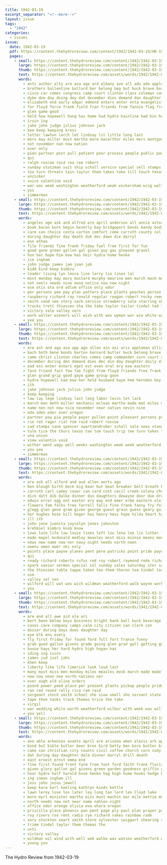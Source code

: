 ```yaml
---
title: 1942-03-19
excerpt_separator: "<!--more-->"
layout: issue
tags:
  - "1942"
categories:
  - issues
issue:
  date: 1942-03-19
  pdf: https://content.thehydroreview.com/content/1942/1942-03-19/HR-1942-03-19.pdf
  pages:
    - small: https://content.thehydroreview.com/content/1942/1942-03-19/small/HR-1942-03-19-01.jpg
      large: https://content.thehydroreview.com/content/1942/1942-03-19/large/HR-1942-03-19-01.jpg
      thumb: https://content.thehydroreview.com/content/1942/1942-03-19/thumbnails/HR-1942-03-19-01.jpg
      text: https://content.thehydroreview.com/assets/words/1942/1942-03-19/HR-1942-03-19-01.txt
      words:
        - anti author alty are asa ago ard albany ave all adu ade appleman and andrew allen ada
        - brothers ballentine bullard ber belong beg but buck brave barton boys barnard been bold bonds back bill buy base bis
        - cisco car comes congress camp court clinton class coleman comfort commander choice can college carruth county church
        - dyke doe day doing dey dat december dies demand dan daughter during
        - elizabeth end early edgar edmond enters enter etta evangelist ewen
        - for floyd force frank field fran friends from fannie flag free filburn fine fear francisco florence few
        - glen game good
        - held how hopewell hung has home hud hydro hainline had hin her husband harbor hong herndon
        - irvin ing
        - jake john judge julius johnson jack
        - kee keep keeping kress
        - letter lawton larch let lindsay lit little long last
        - mors may miller must martha more macarthur miles mers montgomery matter man mille maur march made morning
        - not november nan now nation
        - over only
        - pion partner post pull patient poor process people public power point president pullen per
        - qui
        - ralph roscoe raid rea ree robert
        - sunday stutzman suit ship schall service special sell stamps smoke son shanks she second season sum stand states san sale said stockton sam snyder
        - too turn threats tain taylor them takes take till touch texas the trip
        - unzicker
        - voice valentine void
        - war was week washington weatherford weak wickersham wiig walters walk weeks wat will wash wen work word wheat win well with
        - yos
        - zimmerman
    - small: https://content.thehydroreview.com/content/1942/1942-03-19/small/HR-1942-03-19-02.jpg
      large: https://content.thehydroreview.com/content/1942/1942-03-19/large/HR-1942-03-19-02.jpg
      thumb: https://content.thehydroreview.com/content/1942/1942-03-19/thumbnails/HR-1942-03-19-02.jpg
      text: https://content.thehydroreview.com/assets/words/1942/1942-03-19/HR-1942-03-19-02.txt
      words:
        - angeles age ask and alfred are april anderson all annie astor art
        - book bacon burn begin beverly bay bridgeport bonds bandy body bryan baby buy born brought buck business bring been
        - care can choice centa carton comfort come carruth county col camp chico chick court card coats caddo car
        - during daughter day death duk dec dawn die darryl
        - eon ethan
        - file friends fine frank friday fuel free first for fun
        - good gone green gallon gal given guy gas gleason gravel
        - hon her hope him how has heir hydro home henke
        - ice ingham
        - john judge james jam joan job
        - kidd kind keep kimbro
        - leader living lyn leora line larry lie lines lal
        - most monday may mary mustard murphy maurine men march mash mens matter mir
        - not neels needs nine nena notice now new night
        - ose otis ota ord odlum office only odor
        - per persons pee pay plan patters place plants peaches person prichard perry pound pro por patron pump
        - raspberry richard ray ronald regular reagan robert rocky reed
        - smith sand see story sack service strawberry sale starring shows spain store sas suit station saturday settle suits sunday such soe state son stock safe said stamps
        - trucks trett thiessen tha the take taylor tailor tindel ted tar them
        - victory vale valley vern
        - work walter wieners will wish with was wyman war wie white want wil way worden warner words
        - yee you
    - small: https://content.thehydroreview.com/content/1942/1942-03-19/small/HR-1942-03-19-03.jpg
      large: https://content.thehydroreview.com/content/1942/1942-03-19/large/HR-1942-03-19-03.jpg
      thumb: https://content.thehydroreview.com/content/1942/1942-03-19/thumbnails/HR-1942-03-19-03.jpg
      text: https://content.thehydroreview.com/assets/words/1942/1942-03-19/HR-1942-03-19-03.txt
      words:
        - are ast and aga asa app ago allen ain asi aris appleman allis ada able all author army andrew
        - bach both bene bonds barton barnard butler buck belong brave but biter baby bare boys been boise base boy baptist blaine bullard bill best brothers back beu
        - came christ clinton charles comes camp commander corn court county class cadd choice congress cam chee college carruth clea cores church car catt christians cisco cos
        - december during den demand dies dec din day daughter daily dinner
        - ead ess enter enters eget est even eral ery exe eastern
        - fare friend fast few fae fight from floyd friends free frank florence fannie first fam francisco field force fear fort fine filburn flag fire fought fay for fred friday
        - glen grand grip good gaye game group goon
        - hydro hopewell had how her held husband haye hem herndon hey hyde has hainline harbor hud hamed
        - ith
        - jake johnson jack julius john judge
        - keep keeping
        - law lay lege lindsay last long labor levin let lack
        - march man meth miller mechanic mclean martha made mat miles mers mille more montgomery mut men metz must may mere
        - name nen not now nice november near nation nevin nine
        - oda oden odor over oregon
        - partner pay pia people payer pullen point pleasant persons poor presume pate process pass president patient plant public
        - rie ret rager rial rom raid robert roscoe
        - sad stamps sane spencer swartzendruber schall sale sees stand steig suit slagell schantz spies second sam season sunday surplus ship stockton star sed sell stutzman sion stock sha said see sons shank san she service sherman
        - tule tice the thurs texas too tom touch trip tee turn takes them tor tue tine taylor troop
        - una union
        - view valentin void
        - wither went wagy well weeks washington weak week weatherford winding wees wood will with word win wheat war work was williams warning wien weal weston walters wickard
        - you yee
        - zimmerman
    - small: https://content.thehydroreview.com/content/1942/1942-03-19/small/HR-1942-03-19-04.jpg
      large: https://content.thehydroreview.com/content/1942/1942-03-19/large/HR-1942-03-19-04.jpg
      thumb: https://content.thehydroreview.com/content/1942/1942-03-19/thumbnails/HR-1942-03-19-04.jpg
      text: https://content.thehydroreview.com/assets/words/1942/1942-03-19/HR-1942-03-19-04.txt
      words:
        - are ask all alford and aud allen aerts ago
        - ben blough birth beck big bear but beat breaker belt breath best brewer been betty bell bia bewley baby
        - carruth carl camey cover can card cost cecil creek colony check charles city cokes clinton car clay chee charle clyde caroline
        - dick datt dib dalke dinner dun daughters dewayne door due drewrey dumas ditmore day days daughter
        - edwin error egg ent easter ery ewy end emer erbe eastern eloise even earl entz
        - flowers fam folks free farrell falls fine frank fanny fry fork friends flow filter front from few farm for fan
        - gregg glen gene gram given george guest grain guess geary guide going good
        - her hughes hose hill heger has henry hess hope hilda heart harry had harvey hoger home haines hart hydro hinton haine high
        - ill ith
        - john jone juanita joycelyn jones johnston
        - krehbiel kimbro knob know
        - lows late life low louie lines left lou lena lee lin luther let last lore
        - made mapel mcdonald medley measles most miss minnie means monday march marjorie martin mash merit
        - news new name now ner navy night needs north noon
        - owens omen ower oki only
        - points place payne planes pent pere patricks point pride payn pounds pais proper
        - qui
        - ready richard roberts rufus red roy robert raymond rede richardson ruby ree rene robbins
        - spark savior sermon special sol sunday sales saturday ster sam sylvester start shed sun sutton season shock sheets surprise she spies south son shorty sand service
        - the thiessen table tappe taken too them theron tee tindel tarter takes toles town thomas
        - use
        - valley val ven
        - wilford will wat was wich wildman weatherford walk wayne work went while williams with week wilma walker west wry
        - you
    - small: https://content.thehydroreview.com/content/1942/1942-03-19/small/HR-1942-03-19-05.jpg
      large: https://content.thehydroreview.com/content/1942/1942-03-19/large/HR-1942-03-19-05.jpg
      thumb: https://content.thehydroreview.com/content/1942/1942-03-19/thumbnails/HR-1942-03-19-05.jpg
      text: https://content.thehydroreview.com/assets/words/1942/1942-03-19/HR-1942-03-19-05.txt
      words:
        - are and all awe aid ala ari
        - bert been below boys business bright bank ball buck beverage border book buy beer
        - cases care company camps calm city citizen can clerk con
        - dozier during days does daughter day
        - eye elk ens every
        - fly first friday for found ford full fort france funny
        - grab good gallon givens grade going glen grad gall getting gur
        - house hays her hard hydro high hogan has
        - iding ing ivins
        - james jud just john
        - khen keep
        - liberty like life limerick look loud last
        - many must miss men monday miles measles mosk march made model monda more miller
        - new now noon nee north nations ner
        - over ough old oline orders
        - pound power peed place per present plants pickup people pride
        - ran red round rally rica ram raid
        - sergeant stock smith school she siow small sho servant state station service slow south show sale super start storm
        - tape then tanks track thomas trice the take
        - virgil
        - war wedding while worth weatherford wilbur with week was will way wear work
        - you yell
    - small: https://content.thehydroreview.com/content/1942/1942-03-19/small/HR-1942-03-19-06.jpg
      large: https://content.thehydroreview.com/content/1942/1942-03-19/large/HR-1942-03-19-06.jpg
      thumb: https://content.thehydroreview.com/content/1942/1942-03-19/thumbnails/HR-1942-03-19-06.jpg
      text: https://content.thehydroreview.com/assets/words/1942/1942-03-19/HR-1942-03-19-06.txt
      words:
        - ann able arkansas avants april are arizona amen alexis ark apostle and angeles all angel
        - bond but bible butler beer bros bird betty ben boro butter bryson boots buy baldwin burlington bread boys brew baby brewer best bacon better baptist bee bridgeport both
        - cake can christian city counts civil coffee church corn cody cord colorado cross collier cully cedar come cole conway call chip christ child
        - dat during day daughter dale dinner darryl drill death
        - east ernest ernst emma end
        - fine first found front farm from foot ford faith frank florian friends forks flakes field for friday flowers folks few fleeman fait fell
        - given glory gallon gal givens green garden goodness griffin good gravel george gee goodwin
        - hour hydro half harold hose henke hag high hume hooks hedge how house hardware harry hay horse has horton home her hoes hol
        - ing inman ingham ill
        - jess john jesus jewell
        - keep kara karl keeling kathryn kinds kettle
        - lawn leroy lose los later ley long lan lord len lloyd lake
        - more myrl minister martha miss must machin mar mile mattie moses mark morale march mower monday morning
        - north needs new not near name nahlen night
        - office odor orange olivia ova ohara oregon
        - priscilla place phoenix pan pent page ply paul plan prayer pork public prairie pea power pound pastor press price per
        - roy rivers rox rent radio rye richard rakes rainbow rade
        - sery stockton smart smith store sylvester swiggart shearing start sky spies super save sell service stock sunday sin soda sus still strong sand starring standard see she shear school set sims som son saturday south said study sale steel stamps sister spring side ster selene
        - trimm tindel taylor them thomas the
        - unti
        - victory valley
        - wildman wil wind with well web walke was watson weatherford weed weeks walter week walker willingham went worlds warner while whorf wade will world way
        - young you
---
```


The Hydro Review from 1942-03-19

<!--more-->

